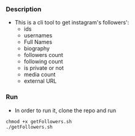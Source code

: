 ### Description
- This is a cli tool to get instagram's followers':
    - ids 
    - usernames 
    - Full Names
    - biography
    - followers count
    - following count
    - is private or not
    - media count
    - external URL
### Run
- In order to run it, clone the repo and run 
```
chmod +x getFollowers.sh
./getFollowers.sh
```